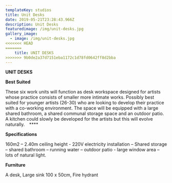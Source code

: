 ```yaml
---
templateKey: studios
title: Unit Desks
date: 2019-05-21T23:28:43.966Z
description: Unit Desks
featuredimage: /img/unit-desks.jpg
gallery_image:
  - image: /img/unit-desks.jpg
<<<<<<< HEAD
=======
    title: UNIT DESKS
>>>>>>> 9b0de2a37d7151eba1172c1d78fd0642ff8d2bba
---
```

**UNIT DESKS**

**Best Suited**

These six work units will function as desk workspace designed for artists whose practice consists of smaller more intimate works.   Possibly best suited for younger artists (26-30) who are looking to develop their practice with a co-working environment.  The space will be equipped with a large shared bathroom, a shared communal storage space and an outdoor patio.  A kitchen could slowly be developed for the artists but this will evolve naturally. \*\*\*\*

**Specifications**

160m2 – 2.40m ceiling height - 220V electricity installation – Shared storage – shared bathroom – running water – outdoor patio - large window area – lots of natural light.

**Furniture**

A desk, Large sink 100 x 50cm, Fire hydrant
